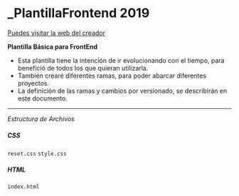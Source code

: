 # _PlantillaFrontend 2019
[Puedes visitar la web del creador](http://www.toniferra.com)

__Plantilla Básica para FrontEnd__

* Esta plantilla tiene la intención de ir evolucionando con el tiempo, para benefició de todos los que quieran utilizarla.
* También crearé diferentes ramas, para poder abarcar diferentes proyectos.
* La definición de las ramas y cambios por versionado, se describirán en este documento.

---
_Estructura de Archivos_
##### CSS
` reset.css `
` style.css `

##### HTML
` index.html `
